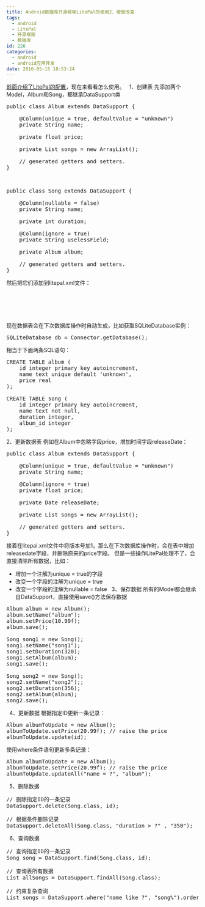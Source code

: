 ```yaml
---
title: Android数据库开源框架LitePal的使用2、增删改查
tags:
  - android
  - LitePal
  - 开源框架
  - 数据库
id: 226
categories:
  - android
  - android应用开发
date: 2016-05-15 18:53:24
---
```


[前面介绍了LitePal的配置](http://www.autoref.cn/?p=224)，现在来看看怎么使用。
&nbsp;
1、创建表
先添加两个Model，Album和Song，都继承DataSupport类
<pre>public class Album extends DataSupport {

    @Column(unique = true, defaultValue = "unknown")
    private String name;

    private float price;

    private List songs = new ArrayList();

    // generated getters and setters.
}
</pre>
&nbsp;
<pre>public class Song extends DataSupport {

    @Column(nullable = false)
    private String name;

    private int duration;

    @Column(ignore = true)
    private String uselessField;

    private Album album;

    // generated getters and setters.
}
</pre>
然后把它们添加到litepal.xml文件：
<pre>
<list>
    <mapping class="cn.autoref.litepalsample.model.Album"></mapping>
    <mapping class="cn.autoref.litepalsample.model.Song"></mapping>
</list>
</pre>
现在数据表会在下次数据库操作时自动生成，比如获取SQLiteDatabase实例：
<pre>SQLiteDatabase db = Connector.getDatabase();
</pre>
相当于下面两条SQL语句：
<pre>CREATE TABLE album (
    id integer primary key autoincrement,
    name text unique default 'unknown',
    price real
);

CREATE TABLE song (
    id integer primary key autoincrement,
    name text not null,
    duration integer,
    album_id integer
);
</pre>
2、更新数据表
例如在Album中忽略字段price，增加时间字段releaseDate：
<pre>public class Album extends DataSupport {

    @Column(unique = true, defaultValue = "unknown")
    private String name;

    @Column(ignore = true)
    private float price;

    private Date releaseDate;

    private List songs = new ArrayList();

    // generated getters and setters.
}
</pre>
接着在litepal.xml文件中将版本号加1，那么在下次数据库操作时，会在表中增加releasedate字段，并删除原来的price字段。
但是一些操作LitePal处理不了，会直接清除所有数据，比如：

*   增加一个注解为unique = true的字段
*   改变一个字段的注解为unique = true
*   改变一个字段的注解为nullable = false
&nbsp;
3、保存数据
所有的Model都会继承自DataSupport，直接使用save()方法保存数据
<pre>
Album album = new Album();
album.setName("album");
album.setPrice(10.99f);
album.save();

Song song1 = new Song();
song1.setName("song1");
song1.setDuration(320);
song1.setAlbum(album);
song1.save();

Song song2 = new Song();
song2.setName("song2");;
song2.setDuration(356);
song2.setAlbum(album);
song2.save();
</pre>
&nbsp;
4、更新数据
根据指定ID更新一条记录：
<pre>
Album albumToUpdate = new Album();
albumToUpdate.setPrice(20.99f); // raise the price
albumToUpdate.update(id);
</pre>
使用where条件语句更新多条记录：
<pre>
Album albumToUpdate = new Album();
albumToUpdate.setPrice(20.99f); // raise the price
albumToUpdate.updateAll("name = ?", "album");
</pre>
&nbsp;
5、删除数据
<pre>
// 删除指定ID的一条记录
DataSupport.delete(Song.class, id);

// 根据条件删除记录
DataSupport.deleteAll(Song.class, "duration > ?" , "350");
</pre>
&nbsp;
6、查询数据
<pre>
// 查询指定ID的一条记录
Song song = DataSupport.find(Song.class, id);

// 查询表所有数据
List<Song> allSongs = DataSupport.findAll(Song.class);

// 约束复杂查询
List<Song> songs = DataSupport.where("name like ?", "song%").order("duration").find(Song.class);
</pre>
